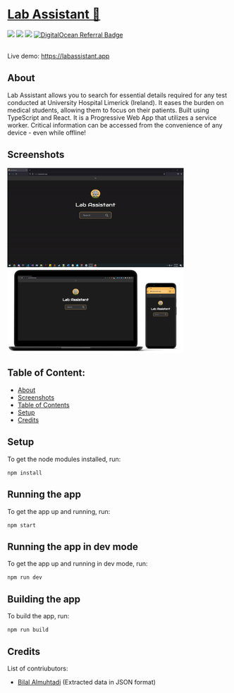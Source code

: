 <div>
 <h1 align="left"><a href="https://epicreact.dev/fundamentals">Lab Assistant &#129514;</a></h1>
 
 <img src="https://img.shields.io/badge/React-20232A?style=for-the-badge&logo=react&logoColor=61DAFB"/>
 <img src="https://img.shields.io/badge/TypeScript-007ACC?style=for-the-badge&logo=typescript&logoColor=white"/>
 <img src="https://img.shields.io/badge/Tailwind_CSS-38B2AC?style=for-the-badge&logo=tailwind-css&logoColor=white"/>
 <a href="https://www.digitalocean.com/?refcode=520e23682440&utm_campaign=Referral_Invite&utm_medium=Referral_Program&utm_source=badge"> <img src="https://img.shields.io/badge/Digital_Ocean-0080FF?style=for-the-badge&logo=DigitalOcean&logoColor=white" alt="DigitalOcean Referral Badge" /></a>
 
 <br/>
 <br/>
 <p> Live demo: <a href="https://labassistant.app">https://labassistant.app</a> </p>

 ## About

Lab Assistant allows you to search for essential details required for any test conducted at University Hospital Limerick (Ireland). It eases the burden on medical students, allowing them to focus on their patients. Built using TypeScript and React. It is a Progressive Web App that utilizes a service worker. Critical information can be accessed from the convenience of any device - even while offline!  

## Screenshots
  <a >
  <img
  alt="Lab Assistant Logo"
  width="400"
  src="/labAssistant.gif"
  />
<img
  alt="Lab Assistant Logo"
  width="400"
  src="/mocker.png"
  />
</a>

## Table of Content:

- [About](#about)
- [Screenshots](#screenshots)
- [Table of Contents](#table-of-content)
- [Setup](#setup)
- [Credits](#credits)
  
## Setup

To get the node modules installed, run:

```shell
npm install
```

## Running the app

To get the app up and running, run:

```shell
npm start
```

## Running the app in dev mode

To get the app up and running in dev mode, run:

```shell
npm run dev
```

## Building the app

To build the app, run:

```shell
npm run build
```

## Credits
List of contriubutors:
- [Bilal Almuhtadi](https://github.com/bilal-almuhtadi) (Extracted data in JSON format)
</div>
